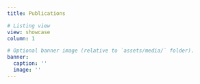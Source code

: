 ```yaml
---
title: Publications

# Listing view
view: showcase
column: 1

# Optional banner image (relative to `assets/media/` folder).
banner:
  caption: ''
  image: ''
---
```

